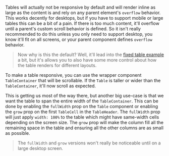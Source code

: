Tables will actually not be responsive by default and will render inline as
large as the content is and rely on any parent element's `overflow` behavior.
This works decently for desktops, but if you have to support mobile or large
tables this can be a bit of a pain. If there is too much content, it'll overflow
until a parent's custom scroll behavior is defined. So it isn't really
recommended to do this unless you only need to support desktop, you know it'll
fit on all screens, or your parent component defines `overflow` behavior.

> Now why is this the default? Well, it'll lead into the
> [fixed table example](#fixed-table-title) a bit, but it's allows you to also
> have some more control about how the table renders for different layouts.

To make a table responsive, you can use the wrapper component `TableContainer`
that will be scrollable. If the `Table` is taller or wider than the
`TableContainer`, it'll now scroll as expected.

This is getting us most of the way there, but another big use-case is that we
want the table to span the entire width of the `TableContainer`. This can be
done by enabling the `fullWidth` prop on the `Table` component or enabling the
`grow` prop on the first `TableCell` in the `TableHeader`. The `fullWidth` prop
will just apply `width: 100%` to the table which might have same-width cells
depending on the screen size. The `grow` prop will make the column fill all the
remaining space in the table and ensuring all the other columns are as small as
possible.

> The `fullWidth` and `grow` versions won't really be noticeable until on a
> large desktop screen.
